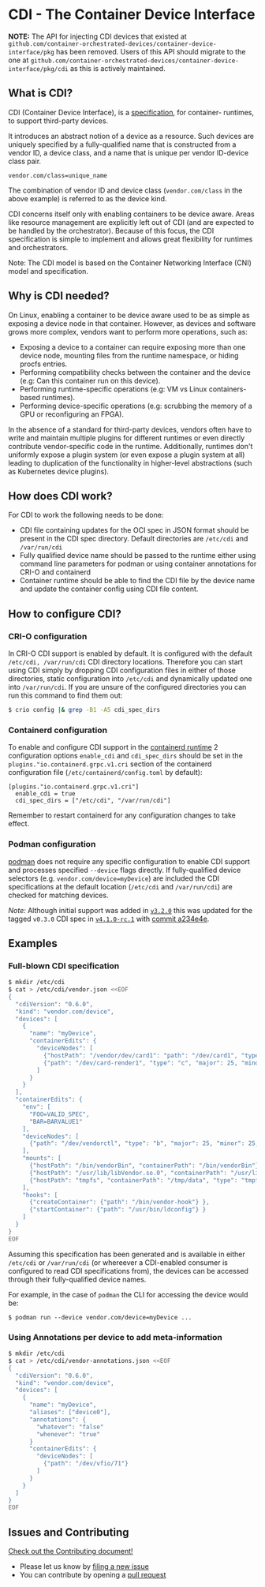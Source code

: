 # CDI - The Container Device Interface

**NOTE:** The API for injecting CDI devices that existed at `github.com/container-orchestrated-devices/container-device-interface/pkg` has been removed. Users of this API should migrate to the one at `github.com/container-orchestrated-devices/container-device-interface/pkg/cdi` as this is actively maintained.

## What is CDI?

CDI (Container Device Interface), is a [specification](SPEC.md), for container-
runtimes, to support third-party devices.

It introduces an abstract notion of a device as a resource. Such devices are
uniquely specified by a fully-qualified name that is constructed from a vendor
ID, a device class, and a name that is unique per vendor ID-device class pair.

```
vendor.com/class=unique_name
```

The combination of vendor ID and device class (`vendor.com/class` in the above
example) is referred to as the device kind.

CDI concerns itself only with enabling containers to be device aware. Areas like
resource management are explicitly left out of CDI (and are expected to be
handled by the orchestrator). Because of this focus, the CDI specification is
simple to implement and allows great flexibility for runtimes and orchestrators.

Note: The CDI model is based on the Container Networking Interface (CNI) model
and specification.

## Why is CDI needed?

On Linux, enabling a container to be device aware used to be as simple as
exposing a device node in that container. However, as devices and software grows
more complex, vendors want to perform more operations, such as:

- Exposing a device to a container can require exposing more than one device
  node, mounting files from the runtime namespace, or hiding procfs entries.
- Performing compatibility checks between the container and the device (e.g: Can
  this container run on this device).
- Performing runtime-specific operations (e.g: VM vs Linux containers-based
  runtimes).
- Performing device-specific operations (e.g: scrubbing the memory of a GPU or
  reconfiguring an FPGA).

In the absence of a standard for third-party devices, vendors often have to
write and maintain multiple plugins for different runtimes or even directly
contribute vendor-specific code in the runtime. Additionally, runtimes don't
uniformly expose a plugin system (or even expose a plugin system at all) leading
to duplication of the functionality in higher-level abstractions (such as
Kubernetes device plugins).

## How does CDI work?

For CDI to work the following needs to be done:

- CDI file containing updates for the OCI spec in JSON format should be present
  in the CDI spec directory. Default directories are `/etc/cdi` and
  `/var/run/cdi`
- Fully qualified device name should be passed to the runtime either using
  command line parameters for podman or using container annotations for CRI-O
  and containerd
- Container runtime should be able to find the CDI file by the device name and
  update the container config using CDI file content.

## How to configure CDI?

### CRI-O configuration

In CRI-O CDI support is enabled by default. It is configured with the default
`/etc/cdi, /var/run/cdi` CDI directory locations. Therefore you can start using
CDI simply by dropping CDI configuration files in either of those directories,
static configuration into `/etc/cdi` and dynamically updated one into
`/var/run/cdi`. If you are unsure of the configured directories you can run this
command to find them out:

```bash
$ crio config |& grep -B1 -A5 cdi_spec_dirs
```

### Containerd configuration

To enable and configure CDI support in the [containerd
runtime](https://github.com/containerd/containerd) 2 configuration options
`enable_cdi` and `cdi_spec_dirs` should be set in the
`plugins."io.containerd.grpc.v1.cri` section of the containerd configuration
file (`/etc/containerd/config.toml` by default):

```
[plugins."io.containerd.grpc.v1.cri"]
  enable_cdi = true
  cdi_spec_dirs = ["/etc/cdi", "/var/run/cdi"]
```

Remember to restart containerd for any configuration changes to take effect.
### Podman configuration

[podman](https://github.com/containers/podman) does not require any specific
configuration to enable CDI support and processes specified `--device` flags
directly. If fully-qualified device selectors (e.g.
`vendor.com/device=myDevice`) are included the CDI specifications at the default
location (`/etc/cdi` and `/var/run/cdi`) are checked for matching devices.

*Note:* Although initial support was added in
[`v3.2.0`](https://github.com/containers/podman/releases/tag/v3.2.0) this was
updated for the tagged `v0.3.0` CDI spec in
[`v4.1.0-rc.1`](https://github.com/containers/podman/releases/tag/v4.1.0-rc1)
with [commit
a234e4e](https://github.com/containers/podman/commit/a234e4e19662e172472877ce69523f4afea5c12e).

## Examples
### Full-blown CDI specification

```bash
$ mkdir /etc/cdi
$ cat > /etc/cdi/vendor.json <<EOF
{
  "cdiVersion": "0.6.0",
  "kind": "vendor.com/device",
  "devices": [
    {
      "name": "myDevice",
      "containerEdits": {
        "deviceNodes": [
          {"hostPath": "/vendor/dev/card1": "path": "/dev/card1", "type": "c", "major": 25, "minor": 25, "fileMode": 384, "permissions": "rw", "uid": 1000, "gid": 1000},
          {"path": "/dev/card-render1", "type": "c", "major": 25, "minor": 25, "fileMode": 384, "permissions": "rwm", "uid": 1000, "gid": 1000}
        ]
      }
    }
  ],
  "containerEdits": {
    "env": [
      "FOO=VALID_SPEC",
      "BAR=BARVALUE1"
    ],
    "deviceNodes": [
      {"path": "/dev/vendorctl", "type": "b", "major": 25, "minor": 25, "fileMode": 384, "permissions": "rw", "uid": 1000, "gid": 1000}
    ],
    "mounts": [
      {"hostPath": "/bin/vendorBin", "containerPath": "/bin/vendorBin"},
      {"hostPath": "/usr/lib/libVendor.so.0", "containerPath": "/usr/lib/libVendor.so.0"},
      {"hostPath": "tmpfs", "containerPath": "/tmp/data", "type": "tmpfs", "options": ["nosuid","strictatime","mode=755","size=65536k"]}
    ],
    "hooks": [
      {"createContainer": {"path": "/bin/vendor-hook"} },
      {"startContainer": {"path": "/usr/bin/ldconfig"} }
    ]
  }
}
EOF
```

Assuming this specification has been generated and is available in either
`/etc/cdi` or `/var/run/cdi` (or whereever a CDI-enabled consumer is configured
to read CDI specifications from), the devices can be accessed through their
fully-qualified device names.

For example, in the case of `podman` the CLI for accessing the device would be:
```
$ podman run --device vendor.com/device=myDevice ...
```

### Using Annotations per device to add meta-information

```bash
$ mkdir /etc/cdi
$ cat > /etc/cdi/vendor-annotations.json <<EOF
{
  "cdiVersion": "0.6.0",
  "kind": "vendor.com/device",
  "devices": [
    {
      "name": "myDevice",
      "aliases": ["device0"],
      "annotations": {
        "whatever": "false"
        "whenever": "true"
      }
      "containerEdits": {
        "deviceNodes": [
          {"path": "/dev/vfio/71"}
        ]
      }
    }
  ]
}
EOF
```


## Issues and Contributing

[Check out the Contributing document!](CONTRIBUTING.md)

* Please let us know by [filing a new issue](https://github.com/container-orchestrated-devices/container-device-interface/issues/new)
* You can contribute by opening a [pull request](https://help.github.com/articles/using-pull-requests/)
